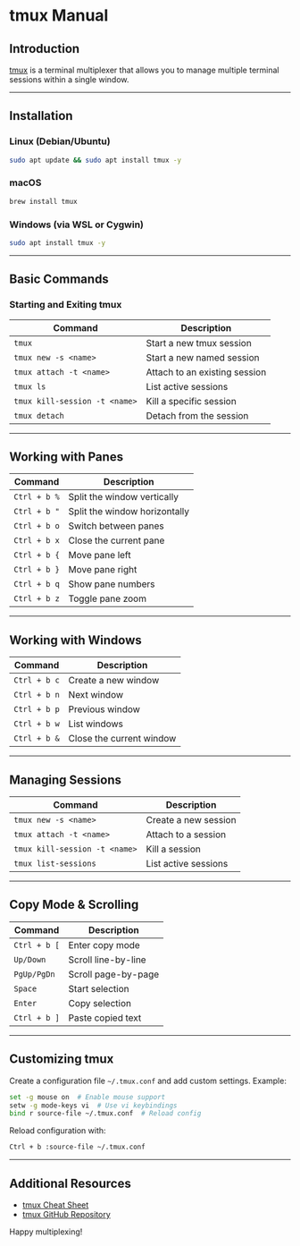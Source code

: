 # tmux Manual

## Introduction
[tmux](https://github.com/tmux/tmux) is a terminal multiplexer that allows you to manage multiple terminal sessions within a single window.

---

## Installation

### Linux (Debian/Ubuntu)
```sh
sudo apt update && sudo apt install tmux -y
```

### macOS
```sh
brew install tmux
```

### Windows (via WSL or Cygwin)
```sh
sudo apt install tmux -y
```

---

## Basic Commands

### Starting and Exiting tmux
| Command | Description |
|---------|-------------|
| `tmux` | Start a new tmux session |
| `tmux new -s <name>` | Start a new named session |
| `tmux attach -t <name>` | Attach to an existing session |
| `tmux ls` | List active sessions |
| `tmux kill-session -t <name>` | Kill a specific session |
| `tmux detach` | Detach from the session |

---

## Working with Panes
| Command | Description |
|---------|-------------|
| `Ctrl + b %` | Split the window vertically |
| `Ctrl + b "` | Split the window horizontally |
| `Ctrl + b o` | Switch between panes |
| `Ctrl + b x` | Close the current pane |
| `Ctrl + b {` | Move pane left |
| `Ctrl + b }` | Move pane right |
| `Ctrl + b q` | Show pane numbers |
| `Ctrl + b z` | Toggle pane zoom |

---

## Working with Windows
| Command | Description |
|---------|-------------|
| `Ctrl + b c` | Create a new window |
| `Ctrl + b n` | Next window |
| `Ctrl + b p` | Previous window |
| `Ctrl + b w` | List windows |
| `Ctrl + b &` | Close the current window |

---

## Managing Sessions
| Command | Description |
|---------|-------------|
| `tmux new -s <name>` | Create a new session |
| `tmux attach -t <name>` | Attach to a session |
| `tmux kill-session -t <name>` | Kill a session |
| `tmux list-sessions` | List active sessions |

---

## Copy Mode & Scrolling
| Command | Description |
|---------|-------------|
| `Ctrl + b [` | Enter copy mode |
| `Up/Down` | Scroll line-by-line |
| `PgUp/PgDn` | Scroll page-by-page |
| `Space` | Start selection |
| `Enter` | Copy selection |
| `Ctrl + b ]` | Paste copied text |

---

## Customizing tmux
Create a configuration file `~/.tmux.conf` and add custom settings. Example:
```sh
set -g mouse on  # Enable mouse support
setw -g mode-keys vi  # Use vi keybindings
bind r source-file ~/.tmux.conf  # Reload config
```
Reload configuration with:
```sh
Ctrl + b :source-file ~/.tmux.conf
```

---

## Additional Resources
- [tmux Cheat Sheet](https://tmuxcheatsheet.com/)
- [tmux GitHub Repository](https://github.com/tmux/tmux)

Happy multiplexing!

